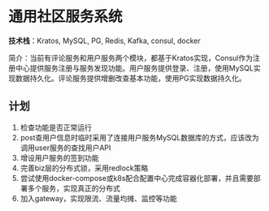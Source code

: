 # 通用社区服务系统

**技术栈**：Kratos, MySQL, PG, Redis, Kafka, consul, docker

简介：当前有评论服务和用户服务两个模块，都基于Kratos实现，Consul作为注册中心提供服务注册与服务发现功能。用户服务提供登录、注册，使用MySQL实现数据持久化。评论服务提供增删改查基本功能，使用PG实现数据持久化。

## 计划

1. 检查功能是否正常运行
2. post查用户信息时临时采用了连接用户服务MySQL数据库的方式，应该改为调用user服务的查找用户API
3. 增设用户服务的签到功能
4. 完善biz层的分布式锁，采用redlock策略
5. 尝试使用docker-compose或k8s配合配置中心完成容器化部署，并且需要部署多个服务，实现真正的分布式
6. 加入gateway，实现限流、流量均摊、监控等功能